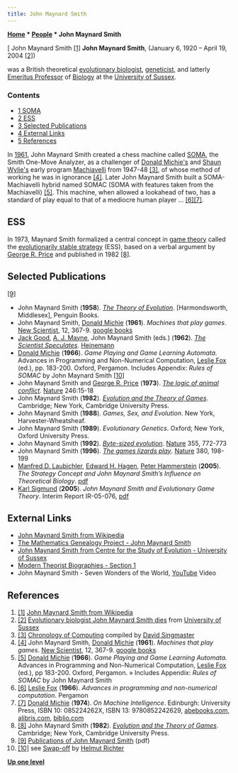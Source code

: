 ```yaml
---
title: John Maynard Smith
---
```

**[Home](Home "Home") \* [People](People "People") \* John Maynard Smith**



[ John Maynard Smith <a id="cite-note-1" href="#cite-ref-1">[1]</a>
**John Maynard Smith**, (January 6, 1920 – April 19, 2004 <a id="cite-note-2" href="#cite-ref-2">[2]</a>)  

was a British theoretical [evolutionary biologist](https://en.wikipedia.org/wiki/Evolutionary_biologist), [geneticist](https://en.wikipedia.org/wiki/Geneticist), and latterly [Emeritus Professor](https://en.wikipedia.org/wiki/Professor_Emeritus) of [Biology](https://en.wikipedia.org/wiki/Biology) at the [University of Sussex](https://en.wikipedia.org/wiki/University_of_Sussex).



### Contents


* [1 SOMA](#soma)
* [2 ESS](#ess)
* [3 Selected Publications](#selected-publications)
* [4 External Links](#external-links)
* [5 References](#references)






In [1961](Timeline#1961 "Timeline"), John Maynard Smith created a chess machine called [SOMA](SOMA "SOMA"), the Smith One-Move Analyzer, as a challenger of [Donald Michie's](Donald_Michie "Donald Michie") and [Shaun Wylie's](Shaun_Wylie "Shaun Wylie") early program [Machiavelli](Machiavelli "Machiavelli") from 1947-48 <a id="cite-note-3" href="#cite-ref-3">[3]</a>, of whose method of working he was in ignorance <a id="cite-note-4" href="#cite-ref-4">[4]</a>. Later John Maynard Smith built a SOMA-Machiavelli hybrid named SOMAC (SOMA with features taken from the Machiavelli) <a id="cite-note-5" href="#cite-ref-5">[5]</a>. This machine, when allowed a lookahead of two, has a standard of play equal to that of a mediocre human player ... <a id="cite-note-6" href="#cite-ref-6">[6]</a><a id="cite-note-7" href="#cite-ref-7">[7]</a>. 



## ESS


In 1973, Maynard Smith formalized a central concept in [game theory](https://en.wikipedia.org/wiki/Game_theory) called the [evolutionarily stable strategy](https://en.wikipedia.org/wiki/Evolution_and_the_Theory_of_Games) (ESS), based on a verbal argument by [George R. Price](https://en.wikipedia.org/wiki/George_R._Price) and published in 1982 <a id="cite-note-8" href="#cite-ref-8">[8]</a>. 



## Selected Publications


<a id="cite-note-9" href="#cite-ref-9">[9]</a>



* John Maynard Smith (**1958**). *[The Theory of Evolution](https://en.wikipedia.org/wiki/The_Theory_of_Evolution)*. [Harmondsworth, Middlesex], Penguin Books.
* John Maynard Smith, [Donald Michie](Donald_Michie "Donald Michie") (**1961**). *Machines that play games*. [New Scientist](https://en.wikipedia.org/wiki/New_Scientist), 12, 367-9. [google books](http://books.google.com/books?id=lo7r0zX_T0sC&lpg=PA369&dq=Machines%20that%20play%20games.%201961%2C%20New%20Scientist%2C%2012&pg=PA367#v=onepage&q&f=false)
* [Jack Good](Jack_Good "Jack Good"), [A. J. Mayne](http://www.isfdb.org/cgi-bin/ch.cgi?111409), John Maynard Smith (eds.) (**1962**). *[The Scientist Speculates](http://www.isfdb.org/cgi-bin/title.cgi?983903).* [Heinemann](https://en.wikipedia.org/wiki/Heinemann_%28publisher%29)
* [Donald Michie](Donald_Michie "Donald Michie") (**1966**). *Game Playing and Game Learning Automata.* Advances in Programming and Non-Numerical Computation, [Leslie Fox](https://en.wikipedia.org/wiki/Leslie_Fox) (ed.), pp. 183-200. Oxford, Pergamon. Includes Appendix: *Rules of SOMAC* by John Maynard Smith <a id="cite-note-10" href="#cite-ref-10">[10]</a>
* John Maynard Smith and [George R. Price](https://en.wikipedia.org/wiki/George_R._Price) (**1973**). *[The logic of animal conflict](http://www.nature.com/nature/journal/v246/n5427/abs/246015a0.html)*. [Nature](https://en.wikipedia.org/wiki/Nature_%28journal%29) 246:15-18
* John Maynard Smith (**1982**). *[Evolution and the Theory of Games](https://en.wikipedia.org/wiki/Evolution_and_the_Theory_of_Games)*. Cambridge; New York, Cambridge University Press.
* John Maynard Smith (**1988**). *Games, Sex, and Evolution*. New York, Harvester-Wheatsheaf.
* John Maynard Smith (**1989**). *Evolutionary Genetics*. Oxford; New York, Oxford University Press.
* John Maynard Smith (**1992**). *[Byte-sized evolution](http://www.nature.com/nature/journal/v355/n6363/abs/355772a0.html)*. [Nature](https://en.wikipedia.org/wiki/Nature_%28journal%29) 355, 772-773
* John Maynard Smith (**1996**). *[The games lizards play](http://www.nature.com/nature/journal/v380/n6571/abs/380198a0.html)*. [Nature](https://en.wikipedia.org/wiki/Nature_%28journal%29) 380, 198-199
* [Manfred D. Laubichler](http://mitpress.mit.edu/catalog/author/default.asp?aid=14090), [Edward H. Hagen](http://anthro.vancouver.wsu.edu/faculty/hagen), [Peter Hammerstein](http://mitpress.mit.edu/catalog/author/default.asp?aid=18776) (**2005**). *The Strategy Concept and John Maynard Smith’s Influence on Theoretical Biology*. [pdf](http://ecagents.istc.cnr.it/dllink.php?id=191&type=Document)
* [Karl Sigmund](https://en.wikipedia.org/wiki/Karl_Sigmund) (**2005**). *John Maynard Smith and Evolutionary Game Theory*. Interim Report IR-05-076, [pdf](http://www.iiasa.ac.at/Admin/PUB/Documents/IR-05-076.pdf)


## External Links


* [John Maynard Smith from Wikipedia](https://en.wikipedia.org/wiki/John_Maynard_Smith)
* [The Mathematics Genealogy Project - John Maynard Smith](http://genealogy.math.ndsu.nodak.edu/id.php?id=91610)
* [John Maynard Smith from Centre for the Study of Evolution - University of Sussex](http://www.lifesci.sussex.ac.uk/CSE/members/jms/jms.htm)
* [Modern Theorist Biographies - Section 1](http://library.thinkquest.org/C004367/eh6.shtml)
* John Maynard Smith - Seven Wonders of the World, [YouTube](https://en.wikipedia.org/wiki/YouTube) Video


 
## References


1. <a id="cite-ref-1" href="#cite-note-1">[1]</a> [John Maynard Smith from Wikipedia](https://en.wikipedia.org/wiki/John_Maynard_Smith)
2. <a id="cite-ref-2" href="#cite-note-2">[2]</a> [Evolutionary biologist John Maynard Smith dies](http://www.sussex.ac.uk/press_office/media/media399.shtml) from [University of Sussex](http://www.sussex.ac.uk/)
3. <a id="cite-ref-3" href="#cite-note-3">[3]</a> [Chronology of Computing](http://www.fbi.fh-darmstadt.de/fileadmin/vmi/chronologie/index.htm) compiled by [David Singmaster](Mathematician#DSingmaster "Mathematician")
4. <a id="cite-ref-4" href="#cite-note-4">[4]</a> John Maynard Smith, [Donald Michie](Donald_Michie "Donald Michie") (**1961**). *Machines that play games*. [New Scientist](https://en.wikipedia.org/wiki/New_Scientist), 12, 367-9. [google books](http://books.google.com/books?id=lo7r0zX_T0sC&lpg=PA369&dq=Machines%20that%20play%20games.%201961%2C%20New%20Scientist%2C%2012&pg=PA367#v=onepage&q&f=false)
5. <a id="cite-ref-5" href="#cite-note-5">[5]</a> [Donald Michie](Donald_Michie "Donald Michie") (**1966**). *Game Playing and Game Learning Automata.* Advances in Programming and Non-Numerical Computation, [Leslie Fox](https://en.wikipedia.org/wiki/Leslie_Fox) (ed.), pp 183-200. Oxford, Pergamon. » Includes Appendix: *Rules of SOMAC* by John Maynard Smith
6. <a id="cite-ref-6" href="#cite-note-6">[6]</a> [Leslie Fox](https://en.wikipedia.org/wiki/Leslie_Fox) (**1966**). *Advances in programming and non-numerical computation*. Pergamon
7. <a id="cite-ref-7" href="#cite-note-7">[7]</a> [Donald Michie](Donald_Michie "Donald Michie") (**1974**). *On Machine Intelligence*. Edinburgh: University Press, ISBN 10: 085224262X, ISBN 13: 9780852242629, [abebooks.com](http://www.abebooks.com/servlet/SearchResults?isbn=085224262X), [alibris.com](http://www.alibris.com/search/books/qwork/4836304/used/On%20machine%20intelligence), [biblio.com](http://www.biblio.com/isbn/9780852242629.html)
8. <a id="cite-ref-8" href="#cite-note-8">[8]</a> John Maynard Smith (**1982**). *[Evolution and the Theory of Games](https://en.wikipedia.org/wiki/Evolution_and_the_Theory_of_Games)*. Cambridge; New York, Cambridge University Press.
9. <a id="cite-ref-9" href="#cite-note-9">[9]</a> [Publications of John Maynard Smith](http://www.lifesci.sussex.ac.uk/CSE/members/jms/JMSpublications.pdf) (pdf)
10. <a id="cite-ref-10" href="#cite-note-10">[10]</a> see [Swap-off](Helmut_Richter#Swapoff "Helmut Richter") by [Helmut Richter](Helmut_Richter "Helmut Richter")

**[Up one level](People "People")**







 
